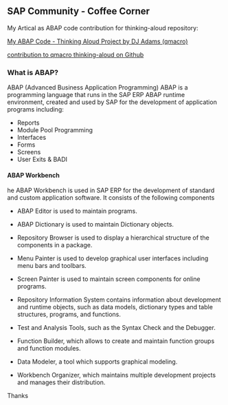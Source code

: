 ## SAP Community - Coffee Corner <br>

My Artical as ABAP code contribution for thinking-aloud repository:

[My ABAP Code - Thinking Aloud Project by DJ Adams (qmacro)](https://answers.sap.com/articles/13341880/my-abap-code-thinking-aloud-dj-adams.html)

[contribution to qmacro thinking-aloud on Github](https://github.com/qmacro/thinking-aloud)


### What is ABAP?
ABAP (Advanced Business Application Programming)
ABAP is a programming language that runs in the SAP ERP ABAP runtime environment, created and used by SAP for the development of application programs including:

* Reports
* Module Pool Programming
* Interfaces
* Forms
* Screens
* User Exits & BADI

#### ABAP Workbench
he ABAP Workbench is used in SAP ERP for the development of standard and custom application software. It consists of the following components 

* ABAP Editor is used to maintain programs.

* ABAP Dictionary is used to maintain Dictionary objects.

* Repository Browser is used to display a hierarchical structure of the components in a package.

* Menu Painter is used to develop graphical user interfaces including menu bars and toolbars.

* Screen Painter is used to maintain screen components for online programs.

* Repository Information System contains information about development and runtime objects, such as data models, dictionary types and table structures, programs, and functions.

* Test and Analysis Tools, such as the Syntax Check and the Debugger.

* Function Builder, which allows to create and maintain function groups and function modules.

* Data Modeler, a tool which supports graphical modeling.

* Workbench Organizer, which maintains multiple development projects and manages their distribution.

Thanks
